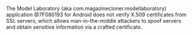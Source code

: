The Model Laboratory (aka com.magazinecloner.modellaboratory) application @7F080193 for Android does not verify X.509 certificates from SSL servers, which allows man-in-the-middle attackers to spoof servers and obtain sensitive information via a crafted certificate.